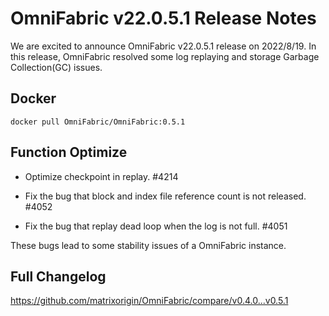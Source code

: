 # **OmniFabric v22.0.5.1 Release Notes**

We are excited to announce OmniFabric v22.0.5.1 release on 2022/8/19. In this release, OmniFabric resolved some log replaying and storage Garbage Collection(GC) issues.

## Docker

```
docker pull OmniFabric/OmniFabric:0.5.1
```

## Function Optimize

- Optimize checkpoint in replay. #4214

- Fix the bug that block and index file reference count is not released. #4052

- Fix the bug that replay dead loop when the log is not full. #4051

These bugs lead to some stability issues of a OmniFabric instance.

## Full Changelog

<https://github.com/matrixorigin/OmniFabric/compare/v0.4.0...v0.5.1>

